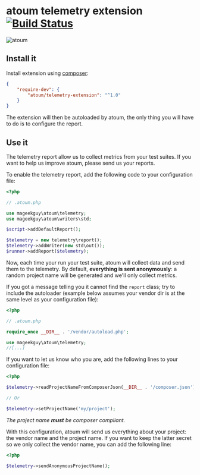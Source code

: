 # atoum telemetry extension [![Build Status](https://travis-ci.org/atoum/telemetry-extension.svg?branch=master)](https://travis-ci.org/atoum/telemetry-extension)

![atoum](http://atoum.org/images/logo/atoum.png)

## Install it

Install extension using [composer](https://getcomposer.org):

```json
{
    "require-dev": {
        "atoum/telemetry-extension": "^1.0"
    }
}

```

The extension will then be autoloaded by atoum, the only thing you will have to do is to configure the report.

## Use it

The telemetry report allow us to collect metrics from your test suites. If you want to help us improve atoum, please send us your reports.

To enable the telemetry report, add the following code to your configuration file:

```php
<?php

// .atoum.php

use mageekguy\atoum\telemetry;
use mageekguy\atoum\writers\std;

$script->addDefaultReport();

$telemetry = new telemetry\report();
$telemetry->addWriter(new std\out());
$runner->addReport($telemetry);
```

Now, each time your run your test suite, atoum will collect data and send them to the telemetry. By default, **everything is
sent anonymously**: a random project name will be generated and we'll only collect metrics. 

If you got a message telling you it cannot find the `report` class; try to include the autoloader (example below assumes your vendor dir is at the same level as your configuration file):

```php
<?php

// .atoum.php

require_once __DIR__ . '/vendor/autoload.php';

use mageekguy\atoum\telemetry;
//[...]
```

If you want to let us know who you are, add the following lines to your configuration file:

```php
<?php 

$telemetry->readProjectNameFromComposerJson(__DIR__ . '/composer.json');

// Or

$telemetry->setProjectName('my/project');
```

_The project name **must** be composer compliant._

With this configuration, atoum will send us everything about your project: the vendor name and the project name. If 
you want to keep the latter secret so we only collect the vendor name, you can add the following line:

```php
<?php

$telemetry->sendAnonymousProjectName();
```
